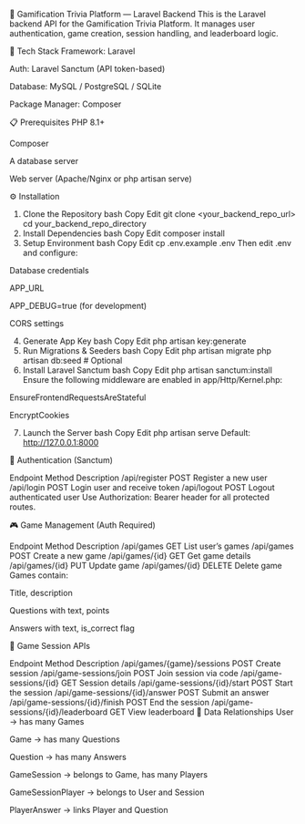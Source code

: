 🧠 Gamification Trivia Platform — Laravel Backend
This is the Laravel backend API for the Gamification Trivia Platform. It manages user authentication, game creation, session handling, and leaderboard logic.

🧰 Tech Stack
Framework: Laravel

Auth: Laravel Sanctum (API token-based)

Database: MySQL / PostgreSQL / SQLite

Package Manager: Composer

📋 Prerequisites
PHP 8.1+

Composer

A database server

Web server (Apache/Nginx or php artisan serve)

⚙️ Installation
1. Clone the Repository
bash
Copy
Edit
git clone <your_backend_repo_url>
cd your_backend_repo_directory
2. Install Dependencies
bash
Copy
Edit
composer install
3. Setup Environment
bash
Copy
Edit
cp .env.example .env
Then edit .env and configure:

Database credentials

APP_URL

APP_DEBUG=true (for development)

CORS settings

4. Generate App Key
bash
Copy
Edit
php artisan key:generate
5. Run Migrations & Seeders
bash
Copy
Edit
php artisan migrate
php artisan db:seed  # Optional
6. Install Laravel Sanctum
bash
Copy
Edit
php artisan sanctum:install
Ensure the following middleware are enabled in app/Http/Kernel.php:

EnsureFrontendRequestsAreStateful

EncryptCookies

7. Launch the Server
bash
Copy
Edit
php artisan serve
Default: http://127.0.0.1:8000

🔐 Authentication (Sanctum)

Endpoint	Method	Description
/api/register	POST	Register a new user
/api/login	POST	Login user and receive token
/api/logout	POST	Logout authenticated user
Use Authorization: Bearer <token> header for all protected routes.

🎮 Game Management (Auth Required)

Endpoint	Method	Description
/api/games	GET	List user’s games
/api/games	POST	Create a new game
/api/games/{id}	GET	Get game details
/api/games/{id}	PUT	Update game
/api/games/{id}	DELETE	Delete game
Games contain:

Title, description

Questions with text, points

Answers with text, is_correct flag

🧩 Game Session APIs

Endpoint	Method	Description
/api/games/{game}/sessions	POST	Create session
/api/game-sessions/join	POST	Join session via code
/api/game-sessions/{id}	GET	Session details
/api/game-sessions/{id}/start	POST	Start the session
/api/game-sessions/{id}/answer	POST	Submit an answer
/api/game-sessions/{id}/finish	POST	End the session
/api/game-sessions/{id}/leaderboard	GET	View leaderboard
🧱 Data Relationships
User → has many Games

Game → has many Questions

Question → has many Answers

GameSession → belongs to Game, has many Players

GameSessionPlayer → belongs to User and Session

PlayerAnswer → links Player and Question

